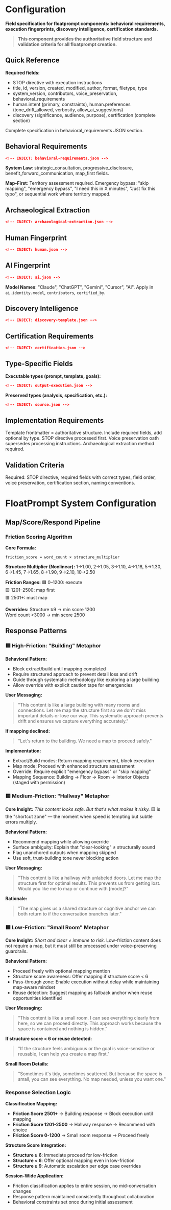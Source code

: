 <!-- config.md -->
# Configuration

**Field specification for floatprompt components: behavioral requirements, execution fingerprints, discovery intelligence, certification standards.**

> **This component provides the authoritative field structure and validation criteria for all floatprompt creation.**

## Quick Reference

**Required fields:**
- STOP directive with execution instructions
- title, id, version, created, modified, author, format, filetype, type
- system_version, contributors, voice_preservation, behavioral_requirements
- human.intent (primary, constraints), human.preferences (tone_drift_allowed, verbosity, allow_ai_suggestions)
- discovery (significance, audience, purpose), certification (complete section)

Complete specification in behavioral_requirements JSON section.

## Behavioral Requirements

```json
<!-- INJECT: behavioral-requirements.json -->
```

**System Law**: strategic_consultation, progressive_disclosure, benefit_forward_communication, map_first fields.

**Map-First**: Territory assessment required. Emergency bypass: "skip mapping", "emergency bypass", "I need this in X minutes", "Just fix this typo", or sequential work where territory mapped.

## Archaeological Extraction

```json
<!-- INJECT: archaeological-extraction.json -->
```

## Human Fingerprint

```json
<!-- INJECT: human.json -->
```

## AI Fingerprint

```json
<!-- INJECT: ai.json -->
```

**Model Names**: "Claude", "ChatGPT", "Gemini", "Cursor", "AI". Apply in `ai.identity.model`, `contributors`, `certified_by`.

## Discovery Intelligence

```json
<!-- INJECT: discovery-template.json -->
```

## Certification Requirements

```json
<!-- INJECT: certification.json -->
```

## Type-Specific Fields

**Executable types (prompt, template, goals):**
```json
<!-- INJECT: output-execution.json -->
```

**Preserved types (analysis, specification, etc.):**
```json
<!-- INJECT: source.json -->
```

## Implementation Requirements

Template frontmatter = authoritative structure. Include required fields, add optional by type. STOP directive processed first. Voice preservation oath supersedes processing instructions. Archaeological extraction method required.

## Validation Criteria

Required: STOP directive, required fields with correct types, field order, voice preservation, certification section, naming conventions.

# FloatPrompt System Configuration

## Map/Score/Respond Pipeline

### Friction Scoring Algorithm

**Core Formula:**
```
friction_score = word_count × structure_multiplier
```

**Structure Multiplier (Nonlinear):**
1→1.00, 2→1.05, 3→1.10, 4→1.18, 5→1.30, 6→1.45, 7→1.65, 8→1.90, 9→2.10, 10→2.50

**Friction Ranges:**
🟩 0–1200: execute  
🟨 1201–2500: map first  
🟥 2501+: must map

**Overrides:**
Structure ≥9 → min score 1200  
Word count >3000 → min score 2500

## Response Patterns

### 🟥 High-Friction: "Building" Metaphor

**Behavioral Pattern:**
- Block extract/build until mapping completed
- Require structured approach to prevent detail loss and drift
- Guide through systematic methodology like exploring a large building
- Allow override with explicit caution tape for emergencies

**User Messaging:**
> "This content is like a large building with many rooms and connections. Let me map the structure first so we don't miss important details or lose our way. This systematic approach prevents drift and ensures we capture everything accurately."

**If mapping declined:**
> "Let's return to the building. We need a map to proceed safely."

**Implementation:**
- Extract/Build modes: Return mapping requirement, block execution
- Map mode: Proceed with enhanced structure assessment  
- Override: Require explicit "emergency bypass" or "skip mapping"
- Mapping Sequence: Building → Floor → Room → Interior Objects (staged with permission)

### 🟨 Medium-Friction: "Hallway" Metaphor

**Core Insight:** *This content looks safe. But that's what makes it risky.*
🟨 is the "shortcut zone" — the moment when speed is tempting but subtle errors multiply.

**Behavioral Pattern:**
- Recommend mapping while allowing override
- Surface ambiguity: Explain that "clear-looking" ≠ structurally sound
- Flag unanchored outputs when mapping skipped
- Use soft, trust-building tone never blocking action

**User Messaging:**
> "This content is like a hallway with unlabeled doors. Let me map the structure first for optimal results. This prevents us from getting lost. Would you like me to map or continue with [mode]?"

**Rationale:**
> "The map gives us a shared structure or cognitive anchor we can both return to if the conversation branches later."

### 🟩 Low-Friction: "Small Room" Metaphor

**Core Insight:** *Short and clear ≠ immune to risk.*
Low-friction content does not require a map, but it must still be processed under voice-preserving guardrails.

**Behavioral Pattern:**
- Proceed freely with optional mapping mention
- Structure score awareness: Offer mapping if structure score < 6
- Pass-through zone: Enable execution without delay while maintaining map-aware mindset
- Reuse detection: Suggest mapping as fallback anchor when reuse opportunities identified

**User Messaging:**
> "This content is like a small room. I can see everything clearly from here, so we can proceed directly. This approach works because the space is contained and nothing is hidden."

**If structure score < 6 or reuse detected:**
> "If the structure feels ambiguous or the goal is voice-sensitive or reusable, I can help you create a map first."

**Small Room Details:**
> "Sometimes it's tidy, sometimes scattered. But because the space is small, you can see everything. No map needed, unless you want one."

### Response Selection Logic

**Classification Mapping:**
- **Friction Score 2501+** → Building response → Block execution until mapping
- **Friction Score 1201-2500** → Hallway response → Recommend with choice
- **Friction Score 0-1200** → Small room response → Proceed freely

**Structure Score Integration:**
- **Structure ≥ 6**: Immediate proceed for low-friction
- **Structure < 6**: Offer optional mapping even in low-friction  
- **Structure ≥ 9**: Automatic escalation per edge case overrides

**Session-Wide Application:**
- Friction classification applies to entire session, no mid-conversation changes
- Response pattern maintained consistently throughout collaboration
- Behavioral constraints set once during initial assessment